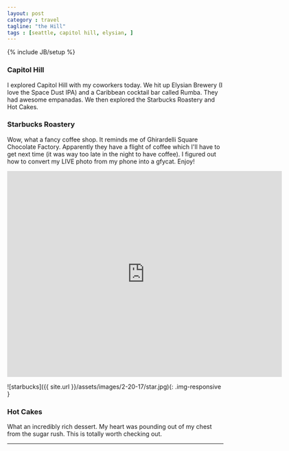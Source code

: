 ```yaml
---
layout: post
category : travel
tagline: "the Hill"
tags : [seattle, capitol hill, elysian, ]
---
```

{% include JB/setup %}

### Capitol Hill

I explored Capitol Hill with my coworkers today. We hit up Elysian Brewery (I love the Space Dust IPA) and a Caribbean cocktail bar called Rumba. They had awesome empanadas. We then explored the Starbucks Roastery and Hot Cakes.

### Starbucks Roastery

Wow, what a fancy coffee shop. It reminds me of Ghirardelli Square Chocolate Factory. Apparently they have a flight of coffee which I'll have to get next time (it was way too late in the night to have coffee). I figured out how to convert my LIVE photo from my phone into a gfycat. Enjoy!

<iframe src='https://gfycat.com/ifr/GlassSparklingAntelope' frameborder='0' scrolling='no' width='640' height='480' allowfullscreen></iframe>

![starbucks]({{ site.url }}/assets/images/2-20-17/star.jpg){: .img-responsive }

### Hot Cakes

What an incredibly rich dessert. My heart was pounding out of my chest from the sugar rush. This is totally worth checking out.

---
